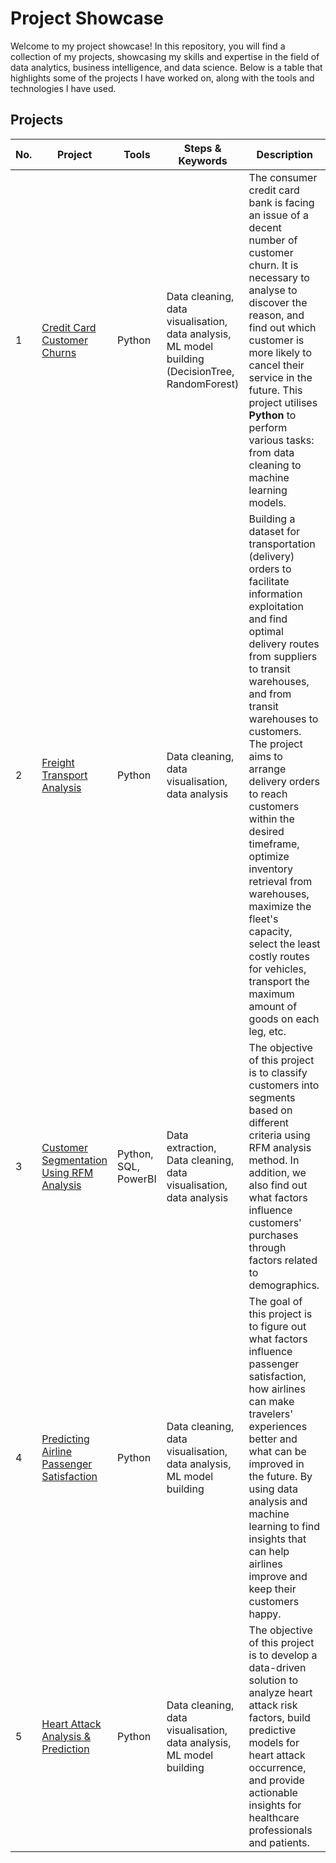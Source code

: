 # Project Showcase

Welcome to my project showcase! In this repository, you will find a collection of my projects, showcasing my skills and expertise in the field of data analytics, business intelligence, and data science. Below is a table that highlights some of the projects I have worked on, along with the tools and technologies I have used.

## Projects
| No. | Project | Tools | Steps & Keywords | Description |
| --- | ------- | ----- | ---------------- | ----------- |
| 1 | [Credit Card Customer Churns](https://github.com/khvu0610/Credit-Card-Customer-Churns-1-) | Python | Data cleaning, data visualisation, data analysis, ML model building (DecisionTree, RandomForest) | The consumer credit card bank is facing an issue of a decent number of customer churn. It is necessary to analyse to discover the reason, and find out which customer is more likely to cancel their service in the future. This project utilises **Python** to perform various tasks: from data cleaning to machine learning models. |
| 2 | [Freight Transport Analysis](https://github.com/khvu0610/Logistic) | Python | Data cleaning, data visualisation, data analysis | Building a dataset for transportation (delivery) orders to facilitate information exploitation and find optimal delivery routes from suppliers to transit warehouses, and from transit warehouses to customers. The project aims to arrange delivery orders to reach customers within the desired timeframe, optimize inventory retrieval from warehouses, maximize the fleet's capacity, select the least costly routes for vehicles, transport the maximum amount of goods on each leg, etc. |
| 3 | [Customer Segmentation Using RFM Analysis]([https://github.com/khvu0610/Logistic](https://github.com/khvu0610/Customer-Segmentation)) | Python, SQL, PowerBI | Data extraction, Data cleaning, data visualisation, data analysis | The objective of this project is to classify customers into segments based on different criteria using RFM analysis method. In addition, we also find out what factors influence customers' purchases through factors related to demographics. |
| 4 | [Predicting Airline Passenger Satisfaction](https://github.com/khvu0610/Predicting-Airline-Passenger-Satisfaction) | Python | Data cleaning, data visualisation, data analysis, ML model building | The goal of this project is to figure out what factors influence passenger satisfaction, how airlines can make travelers' experiences better and what can be improved in the future. By using data analysis and machine learning to find insights that can help airlines improve and keep their customers happy. |
| 5 | [Heart Attack Analysis & Prediction](https://github.com/khvu0610/Heart-Attack-Analysis-Prediction-Dataset) | Python | Data cleaning, data visualisation, data analysis, ML model building | The objective of this project is to develop a data-driven solution to analyze heart attack risk factors, build predictive models for heart attack occurrence, and provide actionable insights for healthcare professionals and patients. |
